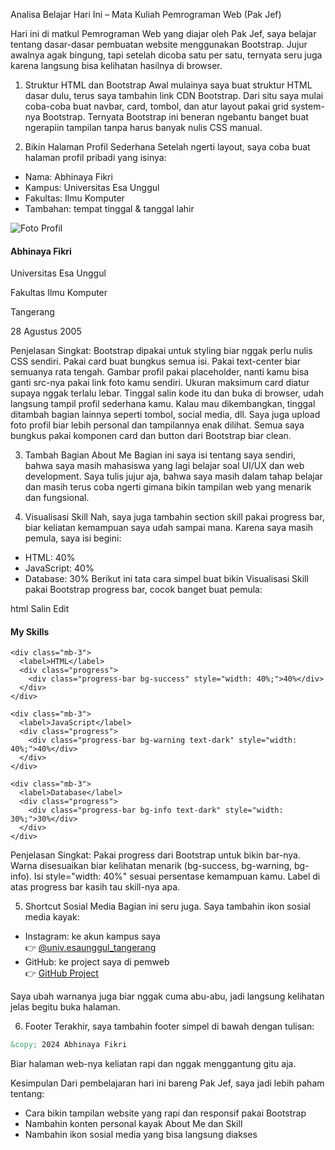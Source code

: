 Analisa Belajar Hari Ini – Mata Kuliah Pemrograman Web (Pak Jef)

Hari ini di matkul Pemrograman Web yang diajar oleh Pak Jef, saya belajar tentang dasar-dasar pembuatan website menggunakan Bootstrap. Jujur awalnya agak bingung, tapi setelah dicoba satu per satu, ternyata seru juga karena langsung bisa kelihatan hasilnya di browser.

1. Struktur HTML dan Bootstrap
Awal mulainya saya buat struktur HTML dasar dulu, terus saya tambahin link CDN Bootstrap. Dari situ saya mulai coba-coba buat navbar, card, tombol, dan atur layout pakai grid system-nya Bootstrap. Ternyata Bootstrap ini beneran ngebantu banget buat ngerapiin tampilan tanpa harus banyak nulis CSS manual.

2. Bikin Halaman Profil Sederhana
Setelah ngerti layout, saya coba buat halaman profil pribadi yang isinya:
- Nama: Abhinaya Fikri
- Kampus: Universitas Esa Unggul
- Fakultas: Ilmu Komputer
- Tambahan: tempat tinggal & tanggal lahir

<!DOCTYPE html>
<html lang="en">
<head>
  <meta charset="UTF-8">
  <meta name="viewport" content="width=device-width, initial-scale=1">
  <title>Profil Abhinaya Fikri</title>
  <link href="https://cdn.jsdelivr.net/npm/bootstrap@5.3.0/dist/css/bootstrap.min.css" rel="stylesheet">
</head>
<body>

  <div class="container mt-5">
    <div class="card mx-auto" style="max-width: 400px;">
      <div class="card-body text-center">
        <img src="https://via.placeholder.com/100" alt="Foto Profil" class="rounded-circle mb-3">
        <h4 class="card-title">Abhinaya Fikri</h4>
        <p class="card-text text-muted">Universitas Esa Unggul</p>
        <p class="card-text text-muted">Fakultas Ilmu Komputer</p>
        <p class="card-text">Tangerang</p>
        <p class="card-text">28 Agustus 2005</p>
      </div>
    </div>
  </div>

</body>
</html>

Penjelasan Singkat:
Bootstrap dipakai untuk styling biar nggak perlu nulis CSS sendiri.
Pakai card buat bungkus semua isi.
Pakai text-center biar semuanya rata tengah.
Gambar profil pakai placeholder, nanti kamu bisa ganti src-nya pakai link foto kamu sendiri.
Ukuran maksimum card diatur supaya nggak terlalu lebar.
Tinggal salin kode itu dan buka di browser, udah langsung tampil profil sederhana kamu. Kalau mau dikembangkan, tinggal ditambah bagian lainnya seperti tombol, social media, dll.
Saya juga upload foto profil biar lebih personal dan tampilannya enak dilihat. Semua saya bungkus pakai komponen card dan button dari Bootstrap biar clean.

3. Tambah Bagian About Me
Bagian ini saya isi tentang saya sendiri, bahwa saya masih mahasiswa yang lagi belajar soal UI/UX dan web development. Saya tulis jujur aja, bahwa saya masih dalam tahap belajar dan masih terus coba ngerti gimana bikin tampilan web yang menarik dan fungsional.

4. Visualisasi Skill
Nah, saya juga tambahin section skill pakai progress bar, biar keliatan kemampuan saya udah sampai mana. Karena saya masih pemula, saya isi begini:
- HTML: 40%
- JavaScript: 40%
- Database: 30%
Berikut ini tata cara simpel buat bikin Visualisasi Skill pakai Bootstrap progress bar, cocok banget buat pemula:

html
Salin
Edit
<!DOCTYPE html>
<html lang="en">
<head>
  <meta charset="UTF-8">
  <meta name="viewport" content="width=device-width, initial-scale=1">
  <title>Skill Abhinaya</title>
  <link href="https://cdn.jsdelivr.net/npm/bootstrap@5.3.0/dist/css/bootstrap.min.css" rel="stylesheet">
</head>
<body>

  <div class="container mt-5" style="max-width: 600px;">
    <h4 class="mb-4 text-center">My Skills</h4>

    <div class="mb-3">
      <label>HTML</label>
      <div class="progress">
        <div class="progress-bar bg-success" style="width: 40%;">40%</div>
      </div>
    </div>

    <div class="mb-3">
      <label>JavaScript</label>
      <div class="progress">
        <div class="progress-bar bg-warning text-dark" style="width: 40%;">40%</div>
      </div>
    </div>

    <div class="mb-3">
      <label>Database</label>
      <div class="progress">
        <div class="progress-bar bg-info text-dark" style="width: 30%;">30%</div>
      </div>
    </div>
  </div>

</body>
</html>
Penjelasan Singkat:
Pakai progress dari Bootstrap untuk bikin bar-nya.
Warna disesuaikan biar kelihatan menarik (bg-success, bg-warning, bg-info).
Isi style="width: 40%" sesuai persentase kemampuan kamu.
Label di atas progress bar kasih tau skill-nya apa.

5. Shortcut Sosial Media
Bagian ini seru juga. Saya tambahin ikon sosial media kayak:
- Instagram: ke akun kampus saya  
  👉 [@univ.esaunggul_tangerang](https://www.instagram.com/univ.esaunggul_tangerang/)
- GitHub: ke project saya di pemweb  
  👉 [GitHub Project](https://github.com/abhinanaksholeh/pemweb)

Saya ubah warnanya juga biar nggak cuma abu-abu, jadi langsung kelihatan jelas begitu buka halaman.

6. Footer
Terakhir, saya tambahin footer simpel di bawah dengan tulisan:
```html
&copy; 2024 Abhinaya Fikri
```
Biar halaman web-nya keliatan rapi dan nggak menggantung gitu aja.


Kesimpulan
Dari pembelajaran hari ini bareng Pak Jef, saya jadi lebih paham tentang:
- Cara bikin tampilan website yang rapi dan responsif pakai Bootstrap
- Nambahin konten personal kayak About Me dan Skill
- Nambahin ikon sosial media yang bisa langsung diakses

